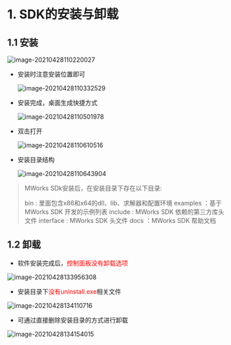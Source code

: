 # 1. SDK的安装与卸载



## 1.1 安装



![image-20210428110220027](https://tangxing-markdown-pic.oss-cn-shenzhen.aliyuncs.com/images/20210428110220.png)



* 安装时注意安装位置即可

  ![image-20210428110332529](https://tangxing-markdown-pic.oss-cn-shenzhen.aliyuncs.com/images/20210428110332.png)

* 安装完成，桌面生成快捷方式

  ![image-20210428110501978](https://tangxing-markdown-pic.oss-cn-shenzhen.aliyuncs.com/images/20210428110502.png)

* 双击打开

  ![image-20210428110610516](https://tangxing-markdown-pic.oss-cn-shenzhen.aliyuncs.com/images/20210428110610.png)

* 安装目录结构

  ![image-20210428110643904](https://tangxing-markdown-pic.oss-cn-shenzhen.aliyuncs.com/images/20210428110643.png)

> MWorks SDk安装后，在安装目录下存在以下目录:
>
> bin : 里面包含x86和x64的dll、lib、求解器和配置环境
> examples ：基于MWorks SDK 开发的示例列表
> include : MWorks SDK 依赖的第三方库头文件
> interface : MWorks SDK 头文件
> docs ：MWorks SDK 帮助文档



## 1.2 卸载

* 软件安装完成后，<font color=red>控制面板没有卸载选项</font>

![image-20210428133956308](https://tangxing-markdown-pic.oss-cn-shenzhen.aliyuncs.com/images/20210428133956.png)

* 安装目录下<font color=red>没有uninstall.exe</font>相关文件

![image-20210428134110716](https://tangxing-markdown-pic.oss-cn-shenzhen.aliyuncs.com/images/20210428134110.png)

* 可通过直接删除安装目录的方式进行卸载

![image-20210428134154015](https://tangxing-markdown-pic.oss-cn-shenzhen.aliyuncs.com/images/20210428134154.png)